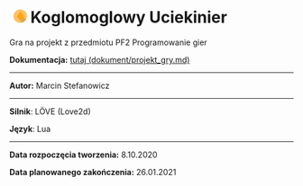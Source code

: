 # &nbsp;<img src="https://github.com/Matek0611/PF2_gry_projekt/blob/main/game/assets/img/ikona1.png" width="24" height="24" title="Logo gry">  Koglomoglowy Uciekinier 
Gra na projekt z przedmiotu PF2 Programowanie gier

__Dokumentacja:__ [tutaj (dokument/projekt_gry.md)](/dokument/projekt_gry.md) 

---

__Autor:__ Marcin Stefanowicz

---

__Silnik__: LÖVE (Love2d)

__Język__: Lua

---

__Data rozpoczęcia tworzenia:__ 8.10.2020

__Data planowanego zakończenia:__ 26.01.2021
